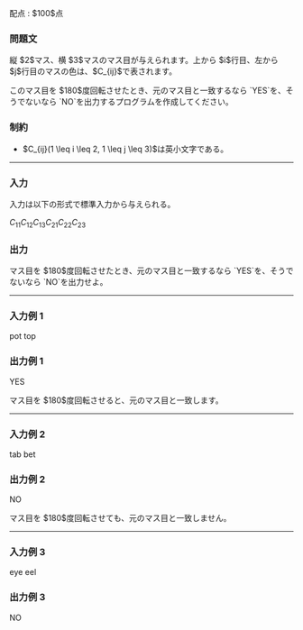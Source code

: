 
<div>

<span>

<span>

<p>
配点 : $100$点
</p>

<div>

<section>

### **問題文**

<p>
縦 $2$マス、横 $3$マスのマス目が与えられます。上から $i$行目、左から $j$行目のマスの色は、$C_{ij}$で表されます。
</p>

<p>
このマス目を $180$度回転させたとき、元のマス目と一致するなら `YES`を、そうでないなら `NO`を出力するプログラムを作成してください。
</p>

</section>

</div>

<div>

<section>

### **制約**

<ul>

<li>
$C_{ij}(1 \leq i \leq 2, 1 \leq j \leq 3)$は英小文字である。
</li>

</ul>

</section>

</div>

---

<div>

<div>

<section>

### **入力**

<p>
入力は以下の形式で標準入力から与えられる。
</p>

<div>

$C_{11}C_{12}C_{13}$$C_{21}C_{22}C_{23}$
</div>

</section>

</div>

<div>

<section>

### **出力**

<p>
マス目を $180$度回転させたとき、元のマス目と一致するなら `YES`を、そうでないなら `NO`を出力せよ。
</p>

</section>

</div>

</div>

---

<div>

<section>

### **入力例 1**

<div>

pot
top

</div>

</section>

</div>

<div>

<section>

### **出力例 1**

<div>

YES

</div>

<p>
マス目を $180$度回転させると、元のマス目と一致します。
</p>

</section>

</div>

---

<div>

<section>

### **入力例 2**

<div>

tab
bet

</div>

</section>

</div>

<div>

<section>

### **出力例 2**

<div>

NO

</div>

<p>
マス目を $180$度回転させても、元のマス目と一致しません。
</p>

</section>

</div>

---

<div>

<section>

### **入力例 3**

<div>

eye
eel

</div>

</section>

</div>

<div>

<section>

### **出力例 3**

<div>

NO

</div>

</section>

</div>

</span>

</span>

</div>
